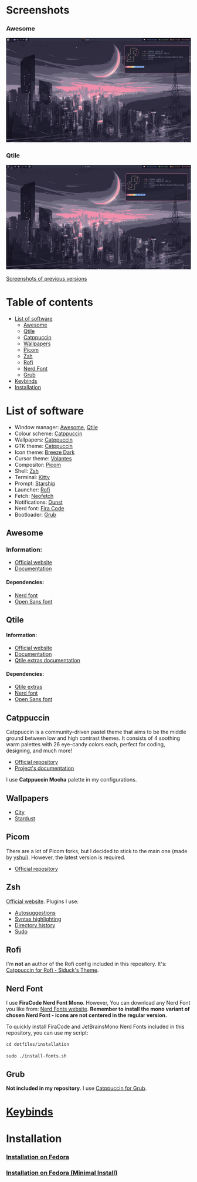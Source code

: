 # Screenshots

### Awesome

<img src="screenshots/awesome-update1.png">

### Qtile

<img src="screenshots/qtile-update3.png">

[Screenshots of previous versions](screenshots/screenshots.md)

# Table of contents
- [List of software](#list-of-software)
    - [Awesome](#awesome)
    - [Qtile](#qtile)
    - [Catppuccin](#catppuccin)
    - [Wallpapers](#wallpapers)
    - [Picom](#picom)
    - [Zsh](#zsh)
    - [Rofi](#rofi)
    - [Nerd Font](#nerd-font)
    - [Grub](#grub)
- [Keybinds](keybinds.md)
- [Installation](#installation)

# List of software
- Window manager: [Awesome](#awesome), [Qtile](#qtile)
- Colour scheme: [Catppuccin](#catppuccin)
- Wallpapers: [Catppuccin](#wallpapers)
- GTK theme: [Catppuccin](https://github.com/catppuccin/gtk)
- Icon theme: [Breeze Dark](https://github.com/KDE/breeze-icons)
- Cursor theme: [Volantes](https://www.gnome-look.org/p/1356095)
- Compositor: [Picom](#picom)
- Shell: [Zsh](#zsh)
- Terminal: [Kitty](https://sw.kovidgoyal.net/kitty/)
- Prompt: [Starship](https://starship.rs/)
- Launcher: [Rofi](#rofi)
- Fetch: [Neofetch](https://github.com/dylanaraps/neofetch)
- Notifications: [Dunst](https://dunst-project.org/)
- Nerd font: [Fira Code](#nerd-font)
- Bootloader: [Grub](#grub)

## Awesome
### Information:
- [Official website](https://awesomewm.org/)
- [Documentation](https://awesomewm.org/doc/api/index.html)
#### Dependencies:
- [Nerd font](#nerd-font)
- [Open Sans font](https://fonts.google.com/specimen/Open+Sans)

## Qtile
#### Information:
- [Official website](http://www.qtile.org/)
- [Documentation](http://docs.qtile.org/en/stable/)
- [Qtile extras documentation](https://qtile-extras.readthedocs.io/en/stable/index.html)
#### Dependencies:
- [Qtile extras](https://qtile-extras.readthedocs.io/en/stable/manual/install.html)
- [Nerd font](#nerd-font)
- [Open Sans font](https://fonts.google.com/specimen/Open+Sans)

## Catppuccin
Catppuccin is a community-driven pastel theme that aims to be the middle ground between low and high contrast themes. It consists of 4 soothing warm palettes with 26 eye-candy colors each, perfect for coding, designing, and much more!
- [Official repository](https://github.com/catppuccin/catppuccin)
- [Project's documentation](https://github.com/catppuccin/catppuccin/tree/dev/docs)

I use **Catppuccin Mocha** palette in my configurations.

## Wallpapers
- [City](https://www.reddit.com/r/ImageGoNord/comments/xqbzjm/catppuccin_3840x2160_cityscape_synthwave_with/)
- [Stardust](https://www.reddit.com/r/ImageGoNord/comments/thuant/catppuccin_stardust_1920x1080_with_imagegonord/)

## Picom
There are a lot of Picom forks, but I decided to stick to the main one (made by [yshui](https://github.com/yshui)). However, the latest version is required.
- [Official repository](https://github.com/yshui/picom)

## Zsh
[Official website](https://www.zsh.org/). Plugins I use:
- [Autosuggestions](https://github.com/zsh-users/zsh-autosuggestions)
- [Syntax highlighting](https://github.com/zsh-users/zsh-syntax-highlighting)
- [Directory history](https://github.com/ohmyzsh/ohmyzsh/tree/master/plugins/dirhistory)
- [Sudo](https://github.com/ohmyzsh/ohmyzsh/tree/master/plugins/sudo)

## Rofi
I'm **not** an author of the Rofi config included in this repository. It's: [Catppuccin for Rofi - Siduck's Theme](https://github.com/catppuccin/rofi/tree/main/basic).

## Nerd Font
I use **FiraCode Nerd Font Mono**. However, You can download any Nerd Font you like from: [Nerd Fonts website](https://www.nerdfonts.com/font-downloads). **Remember to install the mono variant of chosen Nerd Font - icons are not centered in the regular version.**

To quickly install FiraCode and JetBrainsMono Nerd Fonts included in this repository, you can use my script:
```
cd dotfiles/installation

sudo ./install-fonts.sh
```

## Grub
**Not included in my repository**. I use [Catppuccin for Grub](https://github.com/catppuccin/grub).

# [Keybinds](keybinds.md)

# Installation

### [Installation on Fedora](installation/fedora-basic.md)

### [Installation on Fedora (Minimal Install)](installation/fedora-minimal.md)
